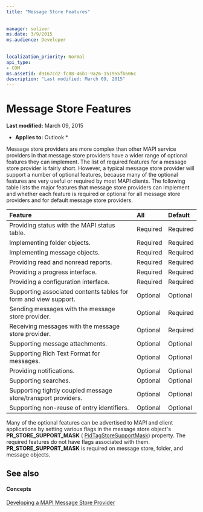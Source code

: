 ```yaml
---
title: "Message Store Features"
 
 
manager: soliver
ms.date: 3/9/2015
ms.audience: Developer
 
 
localization_priority: Normal
api_type:
- COM
ms.assetid: d9167cd2-fc88-46b1-9a26-151955fb606c
description: "Last modified: March 09, 2015"
---
```


# Message Store Features

 **Last modified:** March 09, 2015 
  
 * **Applies to:** Outlook * 
  
Message store providers are more complex than other MAPI service providers in that message store providers have a wider range of optional features they can implement. The list of required features for a message store provider is fairly short. However, a typical message store provider will support a number of optional features, because many of the optional features are very useful or required by most MAPI clients. The following table lists the major features that message store providers can implement and whether each feature is required or optional for all message store providers and for default message store providers.
  
|**Feature**|**All**|**Default**|
|:-----|:-----|:-----|
|Providing status with the MAPI status table.  <br/> |Required  <br/> |Required  <br/> |
|Implementing folder objects.  <br/> |Required  <br/> |Required  <br/> |
|Implementing message objects.  <br/> |Required  <br/> |Required  <br/> |
|Providing read and nonread reports.  <br/> |Required  <br/> |Required  <br/> |
|Providing a progress interface.  <br/> |Required  <br/> |Required  <br/> |
|Providing a configuration interface.  <br/> |Required  <br/> |Required  <br/> |
|Supporting associated contents tables for form and view support.  <br/> |Optional  <br/> |Optional  <br/> |
|Sending messages with the message store provider.  <br/> |Optional  <br/> |Required  <br/> |
|Receiving messages with the message store provider.  <br/> |Optional  <br/> |Required  <br/> |
|Supporting message attachments.  <br/> |Optional  <br/> |Optional  <br/> |
|Supporting Rich Text Format for messages.  <br/> |Optional  <br/> |Optional  <br/> |
|Providing notifications.  <br/> |Optional  <br/> |Optional  <br/> |
|Supporting searches.  <br/> |Optional  <br/> |Optional  <br/> |
|Supporting tightly coupled message store/transport providers.  <br/> |Optional  <br/> |Optional  <br/> |
|Supporting non-reuse of entry identifiers.  <br/> |Optional  <br/> |Optional  <br/> |
   
Many of the optional features can be advertised to MAPI and client applications by setting various flags in the message store object's **PR_STORE_SUPPORT_MASK** ( [PidTagStoreSupportMask](pidtagstoresupportmask-canonical-property.md)) property. The required features do not have flags associated with them. **PR_STORE_SUPPORT_MASK** is required on message store, folder, and message objects. 
  
## See also

#### Concepts

[Developing a MAPI Message Store Provider](developing-a-mapi-message-store-provider.md)

